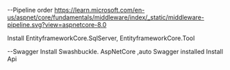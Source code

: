 --Pipeline order https://learn.microsoft.com/en-us/aspnet/core/fundamentals/middleware/index/_static/middleware-pipeline.svg?view=aspnetcore-8.0

Install EntityframeworkCore.SqlServer, EntityframeworkCore.Tool

--Swagger
Install Swashbuckle. AspNetCore ,auto  Swagger installed
Install Api

